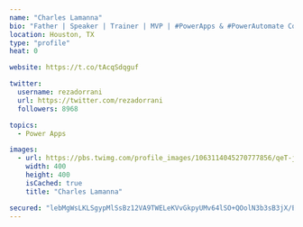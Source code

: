 ```yaml
---
name: "Charles Lamanna"
bio: "Father | Speaker | Trainer | MVP | #PowerApps & #PowerAutomate Community Super User | YouTuber Right-pointing triangle http://youtube.com/c/rezadorrani | Learn - Share - Clockwise rightwards and leftwards open circle arrows"
location: Houston, TX
type: "profile"
heat: 0

website: https://t.co/tAcqSdqguf

twitter:
  username: rezadorrani
  url: https://twitter.com/rezadorrani
  followers: 8968

topics:
  - Power Apps

images:
  - url: https://pbs.twimg.com/profile_images/1063114045270777856/qeT-jpWr_400x400.jpg
    width: 400
    height: 400
    isCached: true
    title: "Charles Lamanna"

secured: "lebMgWsLKLSgypMlSsBz12VA9TWELeKVvGkpyUMv64lSO+QOolN3b3sB3jX/EyfYbHgmbxaujNQQIB9Gk01NgStadvf/zeLRf7thAG63vHKR+iatSXG/tXa0g7FXtsUmp2+XwSw1QChSP+0nOwjx4hslkOJhhm+F868gMN7lB8Zg5Aa27gr1UXeU0JZx3IIQDLGsxgJtI81i6rve3+s3VZLsqgmoiUQ3kWozKywk2NiIhEtPMYFtzYiVh2t5kv16TqcsS3KO4FQy1NHcXGY+t7ZCgFriuxFLHkUYpaGgDBAX9eqQ8PJSPnHx+20ZoYXmRqC05153yLDcv2GDlj1PWvNIc4GC8EgWmfYMythKUmQ+vXAyM0cd8/tTL/7KHEqfpM1BXkj+dssVz0b8e21O2iJWVG2EIHwulhT9XHMjJpA=;PamuMjBoGnlCv/RZyhVJbA=="
---
```


